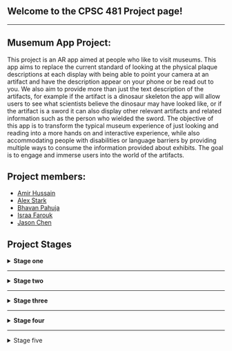 ## Welcome to the CPSC 481 Project page!

---

## Musemum App Project:
This project is an AR app aimed at people who like to visit museums. This app aims to replace the current standard of looking at the physical plaque descriptions at each display with being able to point your camera at an artifact and have the description appear on your phone or be read out to you. We also aim to provide more than just the text description of the artifacts, for example if the artifact is a dinosaur skeleton the app will allow users to see what scientists believe the dinosaur may have looked like, or if the artifact is a sword it can also display other relevant artifacts and related information such as the person who wielded the sword. The objective of this app is to transform the typical museum experience of just looking and reading into a more hands on and interactive experience, while also accommodating people with disabilities or language barriers by providing multiple ways to consume the information provided about exhibits. The goal is to engage and immerse users into the world of the artifacts.

## Project members:

  - [Amir Hussain](https://github.com/amir-hu)
  - [Alex Stark](https://github.com/Xelakrats)
  - [Bhavan Pahuja](https://github.com/BhavanPahuja)
  - [Israa Farouk](https://github.com/israa-farouk)
  - [Jason Chen](https://github.com/csj9703)
  
## Project Stages
<details>
  <summary><b>Stage one</b></summary>
<br>
<p>We have decided on three possible project ideas:</p>
  <ul>
    <li><b>A museum app</b></li>
  This app will display information for all artifacts and displays. It will accommodate things such as social distancing, people with visual impairment, and other ailments.  It will allow users to easily access information by the QR code/display displayed simply by taking an image. Allows for individuals to better their experiences in the museum as not having troubled by small quirks. Such as being in a place that’s too crowded to comfortably read the information, the text being too small or in a hard to read font, etc. It gives the user to customize how they receive the information. Implementing a QR reader/image recognition, to help identify what exhibit the user is pointing their camera at, through a mobile app.   
<li><b>A crime scene analysis tool</b></li>
    It is difficult to recreate a crime scene after it has been cleaned up. The tool provides opportunity for investigators to look back at details they may have missed and reduces the margin for human error. Reduces the chance of evidence being tampered with, and that in turn will lead to fewer wrongful convictions.  The software will create an AR recreation from a full scan of the original, untampered crime scene, which then allows investigators to look at the scene with fresh eyes and from different angles later. It will also allow users to examine and make notes on specific pieces of evidence that can be viewed in the AR environment. It will be implemented as computer software that allows the detectives to recreate and then examine the crime scene using images and dimensions. 
<li><b>A Fitness app</b></li>
    A fitness & dietary tracker to help a user track important aspect about their health, as well as ensure that the food they eat is within their dietary and caloric restrictions if they have any. This makes it convenient for users as everything to do with their health can easily be accessed in this app. Most trackers usually track one or the other, this app having it all in one package, will be very useful to the user.  It would be designed as a mobile app so that a user on the go can see if what they are buying in the store aligns with their dietary restrictions by simply scanning the nutrition facts, as well as tracking fitness data.  
 </ul> 
</details>

---

<details>
  <summary><b>Stage two</b></summary>
  <br>
  <p><b>For full report with images click</b> <a href="https://github.com/csj9703/CPSC-481-Project/blob/stage_two/Stage%20Two%20Report.pdf">here</a>.</p>
    
  <p><b>We have decided on the idea of a AR museum app</b></p>
  <h3>Project Description:</h3>
  This project is an AR app aimed at people who like to visit museums. This app aims to replace the current standard of looking at the physical plaque descriptions at each display with being able to point your camera at an artifact and have the description appear on your phone or be read out to you. We also aim to provide more than just the text description of the artifacts, for example if the artifact is a dinosaur skeleton the app will allow users to see what scientists believe the dinosaur may have looked like, or if the artifact is a sword it can also display other relevant artifacts and related information such as the person who wielded the sword. The objective of this app is to transform the typical museum experience of just looking and reading into a more hands on and interactive experience, while also accommodating people with disabilities or language barriers by providing multiple ways to consume the information provided about exhibits. The goal is to engage and immerse users into the world of the artifacts.
  </p>
<h3>Stakeholders & Users:</h3>
  <ul>
  <li>Museum Visitors</li>
    <li>Museum Employees</li>
  </ul>
<h3>User task descriptions:</h3>
<ul>
  <li>Must be included</li>
  <ul>
    <li>Log in to museum system (visitor, staff, etc.)</li>
    <li>View exhibit description</li>
    <li>Artifact descriptions presented in multiple ways</li>
  </ul>
  <li>Important:</li>
  <ul>
    <li>Translation of exhibit description/Accessibility options</li>
    <li>A virtual tour guide</li></ul>
  <li>Could be included:</li>
  <ul>
    <li>Share visits on social media</li>
  <li>Show what areas of the museum have/have not been visited </li></ul>
</ul>
<h3>IDEO cards:</h3>
<ul>
  <li>Survey and Questionnaires (Ask)</li>
  <li>Competitive Product Survey (Learn)</li>
  <li>Scenarios (Try)</li>
  </ul>
  <p><b>Justifications:</b>
  <br>
  AR apps, despite having been around for many years, are not very common. Yes, many smart phones are capable, but no implementation has been made very popular. By conducting surveys and questionnaires, we can attempt to understand why many people do not use AR apps and what we can do to make an app that they are comfortable using. It will also allow us to see what museum goers would like to see in an app that might improve their experiences during their visits. We will then examine other museum apps that are currently in use to see if they are missing any features that our surveys indicate visitors might want, as well as to discover if there are any features that did not come up in the surveys. These comparisons also allow us to come up with ways to differentiate our project from what is already on the market so that we can develop the most competitive final product possible. Lastly, creating scenarios will force us to consider how different users might try to complete the various tasks that our app would include, which will give us the ability to create an app that is both useful and usable.  
</p>
<p>
  <b>Survey and Questionnaires (Ask):</b>
  <br><br>
  Survey the stakeholders about the current interactions between visitors and artifacts.
  <br><br>
  We surveyed potential museum visitors by publishing this <a href="https://survey.ucalgary.ca/jfe/form/SV_2sGpfmlJy7vIIU5">link</a> to our fellow classmates.
  <br><br>
  The survey asks 7 questions regarding augmented reality and museum experiences.
  <br><br>
  The things we learned from the survey:
  </p>
<ol>
  <li>Most participants had little to no experience in terms of augmented reality applications.</li>
  <li>Most participants have not used a museum app before.</li>
  <li>Most participants have difficulty reading the plaques.</li>
  <li>All the participants prefer more interactive experiences in a museum.</li>
  <li>Most participants prefer information be delivered visually.</li>
  <li>Most participants prefer the look of the exhibits.</li>
  <li>More than 50% of the participants find language a barrier during their visits.</li>
  </ol>
  <p><b>Competitive Product Survey (Learn):</b></p>
  <p>
  <b>British Museum Guide:</b></p>
  <p>The British museum is one of the most popular museums out there. They do some things well such as displaying a map of the museum showing where you have visited and where you have not. Gives you the ability to time your visits, that way if you only plan on staying for 2 hours it can tell you what you can see in that time. It gives a speech to text option as well and includes multiple pictures of each artifact.  
<br><br>
The app itself is very glitchy and does not seem to respond well. The pictures of the artifact seem to all be very similar and do not give enough perceptive. It does offer a speech to text however it is given in a robotic voice rather than an individual reading it with emotions.  
<br><br>
Map For Brtish Musuem Guide
This picture shows the map of the Musuem We plan on having our app display the map, and time your visits like the British museum app. However, we plan to make it a much smoother experience for the user. We intend on giving multiple viewpoints of the artifacts instead of a couple pictures, as well as options for animation, videos, etc. The speech to text will be involved but it will have a much better voice over to it as to show emotions in the readings. 
</p>
<p><b>Tourblink: British museum:</b></p>
<p>
The app first prompts the user to select a language and offers a smooth experience as well. The app only displays one picture per artifact, with audio description only allows few free playbacks with more locked behind in-app purchases. The biggest drawback is the app is limited to one location, that is, the user must download another Tourblink app if they wish to visit another museum. Another flaw being that although the app offers ticket sales, clicking the button takes the users to their own website which it offers tickets to every museum available, forcing the user to search through the website to find the ticket for the museum they are currently visiting. 
<br><br>
Our app will change the language based on the user’s phone settings. Moreover, we aim to have the app work universally for all museums, therefore, users will not have to download separate apps while visiting different museums. We will achieve that through scanning the user’s tickets, the app will detect the location and load the corresponding data (Descriptions, 3D models, animation, etc.) provided by the museum. 
</p>
<details><summary><b>Scenarios (Try):</b></summary>
  <p>
Vladimir Schmidtov is visiting from Russia and wants to see what museums are like in Britain. He has an auditory impairment, is paralyzed from the waist down, and speaks little to no English. He is a 69-year-old man who is at high risk due to the Covid-19 pandemic, so his top priority is safety. Once inside he has difficulty reading the plaques which display the information about exhibits. Since he is in a wheelchair, he has difficulty viewing the relics. He goes to an employee to ask for assistance, however she cannot understand him, and he cannot understand her. She points towards the multilingual posters for the app and he downloads it using the QR code on the poster.  
<br><br>
The app auto detects his phone language and sets it to Russian so he can understand the language. Once in the app, it prompts him to point toward an artifact, he points towards the Tipu Sultan sword and information about the sword appears. At first, he has difficulty reading the information, by using the menu on the app he increased the font and learned a lot about the sword. He also accesses information on how historians believed the sword was used. He was able to access this information in many formats, such as a YouTube video, Wikipedia page, or a 3D model. Once he had finished looking at the sword, he is greeted with a menu that displays unvisited areas/artifacts. Allowing him to choose what he wants to see next. This helps him to view all the artifacts in the museum and once he had done so he leaves the museum feeling well informed and immersed in the world of the relics he had just seen. 
</p>
  </details>
<p><b>Summary:</b></p>
<p>
This is one of many scenarios that showcase the usability and problem solving that this app is capable of. The key points to note are the ease of the use of the UI & the variety of ways the app showcases information. We wanted to create a situation that would have a lot of barriers. As to demonstrate how will out app fix issues many will come across. since a large demographic of museum visitors are the elderly, and most of the elderly are technologically illiterate. We wanted to ensure the UX is perfect for our app. It let us walk through what problems users may experience and what useful features we may need.
</p>
<details><summary><b>Research Reflections:</b></summary>
  <p><b>What went well:</b></p>
  <p>
    In terms of survey, we were able to get some responses from our classmates, friends, and family. And we were able to see a clear report provided by Qualtrics. 
  </p>
  <p>
  Competitive learning survey allowed us to see what our app needs to compete with. It showed us exactly what the competition looked like and what we need to achieve. It gave  us a standard and things we personally enjoyed from the app. We saw a lot of things that can be improved upon, as well as other ideas that should be introduced into our own projects. 
  </p>
  <p>
  Scenarios allowed us to look at our project and give a run through of how we believed the app to run through. By sitting down and looking at it we were able to see what problems a person may encounter and how we can help fix those problems. 
  </p>
  <p><b>What went poorly:</b></p>
  <p>
    For the survey, the amount of responses we obtained was not optimal, which may result in less accurate data being obtained. Because of the Covid-19 pandemic we could not actually go straight into a museum and try the app, rather we had to open the app and imagine what it could have been like. as for the scenario we were all a bit narrow minded as well, we attempted to come up with a person who would have the most difficulty with working the app , however in terms of technology we are all quite proficient at it. Which means none of us really know exactly what kind of scenario someone who is technologically challenged would have. Instead we had to make educational guesses as to where most people would struggle.  
  </p>
 </details>
</details> 

---

<details>
  <summary><b>Stage three</b></summary>
  <br>
  <p><b>For full report with images click </b> <a href="https://github.com/csj9703/CPSC-481-Project/blob/stage_three/Stage%20Three%20Report.pdf">here</a>.</p>
<h3>Project Description:</h3>
  <p>
This project is an AR app aimed at people who visit museums. This app aims to replace thestandard of looking at the physical plaque descriptions with being able to point yourcamera at an artifact, scanning it, and seeing or hearing the corresponding description inthe app. The app also aims to provide AR models of artifacts with audio & visualdescriptions and allows users to then take pictures with these AR models and post them tosocial media. The artifacts can also have relevant animations that users can view. This appaims to transform the typical museum experience into a more hands on and interactiveone while also accommodating for people with disabilities or language barriers byproviding multiple ways to consume information provided about the exhibits
  </p>
<p><b>List of User Tasks that were prototyped Horizontally: </b></p>
<ul>
<li> User signs up for an account with the app.</li>
<li> User signs in to the app using Google/Facebook.</li>
<li> User signs in as a Guest.</li>
<li> User changes the app language from settings.</li>
<li> User changes the font size of the text in the app.</li>
<li> User selects a museum from listed nearby museums.</li>
<li> User selects a museum based on country and city.</li>
<li> User buys museum tickets by being redirected to the museum’s external website.</li>
<li> User leaves the selected museum page. </li>
 <li> User signs out of the app.</li>
</ul>
<p><b>List of User Tasks that were prototyped Vertically: </b></p>
<ul>
  <li> User scans an artiffact.</li>
  <ul>
    <li> User listens to an audio description about the scanned artifact.</li>
    <li> User reads a text description about the scanned artifact.</li>
    <li> User selects Videos to watch related videos about the scanned artifact.</li>
    <ul>
      <li> User selects one video from the list of related videos to watch.</li>
    </ul>
    <li> User places an artifact in AR.</li>
    <ul>
      <li> User listens to an audio description about the placed AR artifact.</li>
      <li> User reads text based AR info on the placed AR model.</li>
      <li> User views AR animation of the artifact.</li>
      <li> User takes a picture with the AR artifact.</li>
      <ul>
        <li> User shares the picture on social media.</li>
      </ul>
    </ul>
  </ul>
  <li> User takes a time based tour.</li>
  <ul>
    <li> User selects the desired end time of their tour.</li>
    <li> User selects the desired artifact to view.</li>
    <li> User scans an artifact.</li>
    <li> User views their current location on a mini map.</li>
    <li> User pauses their tour.</li>
    <li> User ends their tour.</li>
  </ul>
  <li> User interacts with a virtual map of the museum.</li>
  <ul>
    <li> User marks visited areas on the map.</li>
    <li> User unmarks accidentally marked areas on the map.</li>
    <li> User clears all markings on the map.</li>
    <li> User exits the map to go back to the museum home page.</li>
  </ul>
</ul>
  <h3>Cognitive Evaluation</h3>
  <p>
  We approached our cognitive evaluation through a user’s point of view. We carefullyexamined, analysed and noted every single step that we did for each of the tasks,evaluated if it was intuitive and if a typical user would know to do the same. We weremeticulous and included even minute steps such as clicking the next button as we wantedto make sure that everything we did was clear, thorough and concise.
  By examining the cognitive walkthrough for​ Task 1; Timed Tour​ we can see that we lead &direct the user too much. People may want different things from a tour, and currently weonly account for one type of customer; those who want to see artifacts in great detail.Some may just want a brief description through a small pop up explaining the artifact,while others may want information on the exhibit as a whole and not care too much abouteach individual artifact. We do not account for these possibilities and force the user to takethe tour in this more detailed artifact by artifact way
  By examining the cognitive walkthrough for ​Task 2; Virtual Map​ it is evident that we havea lot of oversights in our prototype. Most users don’t  want to have to read instructions onhow to use a certain feature in the app, however sometimes it is necessary. As seen in thiswalkthrough the user is left to put pieces together on their own, this may be intuitive tosome, however it is more likely to be unintuitive. This helped us see that perhaps we2
should add in some instructional boxes to help the user understand how to do certainthings .
Lastly by examining the cognitive walkthrough for​ Task 3; AR Display​  we realized that ARis not a common feature used by most apps, because of this we must assume people areunfamiliar with how it works. As a result we should have had an optional  tutorial on how touse the AR features in the app. Without this tutorial some users may be lost and be forcedto spend time figuring it out on their own, this may lead to a lot of users simply ignoring theAR features. Therefore, a way to familiarize users with AR is necessary.
One thing that we could have done to improve our cognitive walkthrough process is tohave teammates deal with the features that they were less familiar with (i.e they did notwork on the prototypes for these features). As this would have made it easier to look at thetasks with unbiased eyes and a fresh set of eyes would be able to see if the tasks were clearand intuitive.
</p>
<h3>Refelction</h3>
  <p>
Overall stage 3 went relatively smoothly for our team, we excelled in communication anddelegation. We held frequent meetings and shared all our work while in progress and aftercompletion this helped us all uphold the same level of consistency across our work anexample of this is; while we were creating our low-fidelity prototype we used the Balsamiqcloud feature, this gave us the ability to work on the wireframes in one place, this made iteasier to link wireframes together and be consistent with design features (Eg: look andcolour of buttons, etc) throughout our prototype even once tasks had been delegated.The only thing our team struggled with was creating the Affinity diagram, we all haddifferent understandings of what an affinity diagram was and this caused us to redo itmultiple times
From this I see the importance of discussion and planning before jumping right into thetask at hand as this saves time in the long run and if we were to do it again that is definitelysomething that should be done first. Another thing that we would have differently is todelegate the cognitive walkthrough tasks to team members that weren’t directly involved inthe designing of those tasks as this would give a more unbiased view of the intuitivenessand flow of the steps in the task.
  </p>
</details>
  
---

<details>
  <summary><b>Stage four</b></summary>
  <br>
  <p><b>For full report with images goes to LINK</b></p>
  <h3>Project Description</h3>
  <p>
    This project is an AR app aimed at people who visit museums. This app aims to replace the standard of looking at the physical plaque descriptions with being able to point your camera at an artifact, scanning it, and seeing or hearing the corresponding description in the app. The app also aims to provide AR models of artifacts with audio & visual descriptions and allows users to then take pictures with these AR models and post them to social media. The artifacts can also have relevant animations that users can view. This app aims to transform the typical museum experience into a more hands on and interactive one while also accommodating for people with disabilities or language barriers by providing multiple ways to consume information provided about the exhibits.  
  </p>
  <p><b>UPDATED List of User Tasks that were prototyped Vertically:</b></p>
  <ul>
    <li> User purchases museum tickets.</li>
    <ul>
      <li> User chooses the ticket type.</li>
      <li> User pays for the ticket.</li>
      <li> User shows QR code to the cashier.</li>
    </ul>
  </ul>
  <h3>Heuristic Evaluation:</h3>
  <h3>Process</h3>
  <p>
    We started our Heuristic Evaluation process by dividing our team into three evaluators and two reviewers.
  </p>
  <p><b>Evaluator:</b></p>
  <p>
    As an evaluator when conducting the heuristic evaluation, we first started by ensuring we understood each rule of thumb very clearly before we moved on. Since we are conducting the evaluation on our own prototype due to Covid-19 restrictions, it is important that we have no bias when we evaluate the prototype. Afterwards, we check each rule of thumb and run our prototype checking to see if each rule applies. Next, we run through the prototype a second time checking each rule to see if there exist any violations. Lastly, we take a look at how each rule can further improve the usability, utility, and desirability of our prototype.
  </p>
  <p><b>Reviewers:</b></p>
  <p>
    As a reviewer when conducting the review of the heuristic evaluations, we first established the severity rating scale. Then we each conducted our own review of the problems expressed in each of the heuristic evaluations. We analyzed each problem brought up by the evaluators in their evaluation and assigned a severity rating from (0-4) and stated our reasoning behind the rating in our review report.
  </p>
  <h3>Findings</h3>
  <p>
    After the heuristic evaluation of the prototype we were able to find several issues. Many of them were minor cosmetic issues, others were more drastic and needed more attention, we were able to identify this easily due to the severity ratings assigned to each problem. While developing the application, we were unaware of issues that a user might face but doing the heuristic evaluation allowed us to diagnose these usability issues easily. One major issue that we had failed to catch was error messages. Error messages are an integral part in every app, problems are bound to occur no matter what. Users cannot be expected to always know exactly how to use the app, and oftentimes they will stray away from the apps functionality. The developer must be ready for these issues, they must be able to anticipate issues to increase usability. An example of this was the AR scanning section, when scanning for an artifact there are a number of things that can go wrong. Even more so since the technology of AR is not commonly used. This can lead to several user errors that can frustrate the user and deter usability. By adding a quick error message if they cannot find the artifact, we begin to guide the user to how they should use the app. By doing this we increase usability, and improve user experience overall. 
  </p>
  <h3>Decisions that were made</h3>
  <p>
    We made decisions on what problems we could fix and then we brainstormed and discussed possible solutions for each of the problems and implemented the ones we determined to be the best solution.
  </p>
  <h3>Reflection</h3>
  <p><b>What went well:</b></p>
  <p>
    Splitting our team into Evaluators and Reviewers helped us delegate tasks effectively. Doing a portion of the evaluation individually initially helped us ensure that all voices in the team were heard and aided in the visualisation of different viewpoints on the prototype. During the discussion stage after the evaluation our team had a variety of solutions to the problems we encountered and this helped us merge ideas and select the best solution to implement.
  </p>
  <p><b>What went poorly:</b></p>
  <p>
    Our team found it difficult to evaluate the prototype from the user’s perspective. Since we were the ones to make it if we saw any issues we fixed them immediately. Due to this when we had to evaluate the prototype, we ended up getting stuck several times. We could not help but to look at the prototype with biased eyes. And because of this it was more likely for us to have missed a vital piece of information.
  </p>
  <p><b>What would we do differently:</b></p>
  <p>
    If we were to do the evaluation again, we believe it is in our best interest to have another group conduct the evaluation on our prototype, this would lead to a completely unbiased evaluation. It would be easier for other groups to discover problems since it will be from a completely different perspective. 
  </p>
</details>

---

<details>
  <summary>Stage five</summary>
  <br>
  <p><b>To be added...</b></p>
</details>
